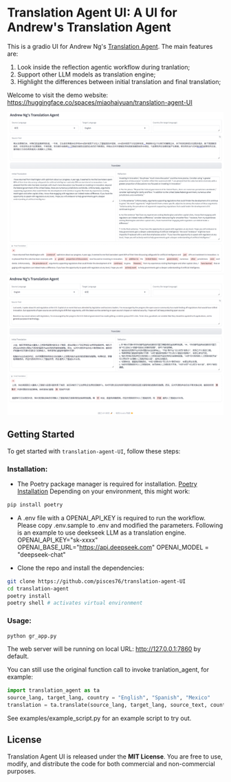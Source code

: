 # Translation Agent UI: A UI for Andrew's Translation Agent

This is a gradio UI for Andrew Ng's [Translation Agent](https://github.com/andrewyng/translation-agent). The main features are:
1. Look inside the reflection agentic workflow during tranlation; 
2. Support other LLM models as translation engine; 
3. Highlight the differences between initial translation and final translation; 

Welcome to visit the demo website:  
https://huggingface.co/spaces/miaohaiyuan/translation-agent-UI

<img width="1280" src="./examples/demo-zh_en.png" alt="Preview"/>
<img width="1280" src="./examples/demo-en_zh.png" alt="Preview"/>

## Getting Started

To get started with `translation-agent-UI`, follow these steps:

### Installation:
- The Poetry package manager is required for installation. [Poetry Installation](https://python-poetry.org/docs/#installation) Depending on your environment, this might work:

```bash
pip install poetry 
```

- A .env file with a OPENAI_API_KEY is required to run the workflow. Please copy .env.sample to .env and modified the parameters. Following is an example to use deekseek LLM as a translation engine.
OPENAI_API_KEY="sk-xxxx"
OPENAI_BASE_URL="https://api.deepseek.com"
OPENAI_MODEL = "deepseek-chat"

- Clone the repo and install the dependencies:
```bash
git clone https://github.com/pisces76/translation-agent-UI
cd translation-agent
poetry install
poetry shell # activates virtual environment
```
### Usage:
```python
python gr_app.py  
```
The web server will be running on local URL:  http://127.0.0.1:7860 by default.

You can still use the original function call to invoke tranlation_agent,  for example:
```python
import translation_agent as ta
source_lang, target_lang, country = "English", "Spanish", "Mexico"
translation = ta.translate(source_lang, target_lang, source_text, country)
```
See examples/example_script.py for an example script to try out.

## License

Translation Agent UI is released under the **MIT License**. You are free to use, modify, and distribute the code
for both commercial and non-commercial purposes.


